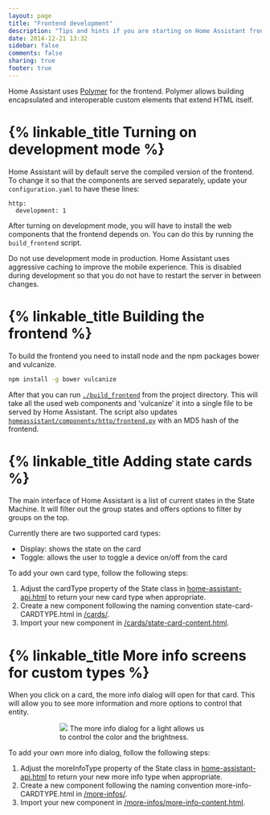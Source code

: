 ```yaml
---
layout: page
title: "Frontend development"
description: "Tips and hints if you are starting on Home Assistant frontend development"
date: 2014-12-21 13:32
sidebar: false
comments: false
sharing: true
footer: true
---
```


Home Assistant uses [Polymer](https://www.polymer-project.org/) for the frontend. Polymer allows building encapsulated and interoperable custom elements that extend HTML itself.

# {% linkable_title Turning on development mode %}
Home Assistant will by default serve the compiled version of the frontend. To change it so that the components are served separately, update your `configuration.yaml` to have these lines:

```
http:
  development: 1
```

After turning on development mode, you will have to install the web components that the frontend depends on. You can do this by running the `build_frontend` script.

<p class='note warning'>
Do not use development mode in production. Home Assistant uses aggressive caching to improve the mobile experience. This is disabled during development so that you do not have to restart the server in between changes.
</p>

# {% linkable_title Building the frontend %}

To build the frontend you need to install node and the npm packages bower and vulcanize.

```bash
npm install -g bower vulcanize
```

After that you can run [`./build_frontend`](https://github.com/balloob/home-assistant/blob/master/build_frontend) from the project directory. This will take all the used web components and 'vulcanize' it into a single file to be served by Home Assistant. The script also updates [`homeassistant/components/http/frontend.py`](https://github.com/balloob/home-assistant/blob/master/homeassistant/components/http/frontend.py) with an MD5 hash of the frontend.

# {% linkable_title Adding state cards %}

The main interface of Home Assistant is a list of current states in the State Machine. It will filter out the group states and offers options to filter by groups on the top.

Currently there are two supported card types:

 * Display: shows the state on the card
 * Toggle: allows the user to toggle a device on/off from the card

To add your own card type, follow the following steps:

 1. Adjust the cardType property of the State class in [home-assistant-api.html](https://github.com/balloob/home-assistant/blob/master/homeassistant/components/http/www_static/polymer/home-assistant-api.html) to return your new card type when appropriate.
 2. Create a new component following the naming convention state-card-CARDTYPE.html in [/cards/](https://github.com/balloob/home-assistant/blob/master/homeassistant/components/http/www_static/polymer/cards/).
 3. Import your new component in [/cards/state-card-content.html](https://github.com/balloob/home-assistant/blob/master/homeassistant/components/http/www_static/polymer/cards/state-card-content.html).

# {% linkable_title More info screens for custom types %}

When you click on a card, the more info dialog will open for that card. This will allow you to see more information and more options to control that entity.

<p class='img' style='max-width: 300px; margin-left: auto; margin-right: auto;'>
  <img src='/images/screenshots/more-info-dialog-light.png'>
  The more info dialog for a light allows us to control the color and the brightness.
</p>

To add your own more info dialog, follow the following steps:

 1. Adjust the moreInfoType property of the State class in [home-assistant-api.html](https://github.com/balloob/home-assistant/blob/master/homeassistant/components/http/www_static/polymer/home-assistant-api.html) to return your new more info type when appropriate.
 2. Create a new component following the naming convention more-info-CARDTYPE.html in [/more-infos/](https://github.com/balloob/home-assistant/blob/master/homeassistant/components/http/www_static/polymer/more-infos/).
 3. Import your new component in [/more-infos/more-info-content.html](https://github.com/balloob/home-assistant/blob/master/homeassistant/components/http/www_static/polymer/more-infos/more-info-content.html).
